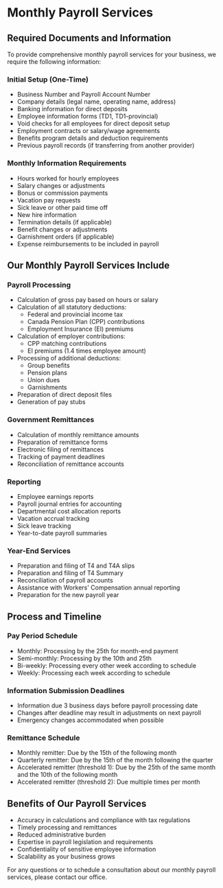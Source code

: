 # Monthly Payroll Services

## Required Documents and Information

To provide comprehensive monthly payroll services for your business, we require the following information:

### Initial Setup (One-Time)
- Business Number and Payroll Account Number
- Company details (legal name, operating name, address)
- Banking information for direct deposits
- Employee information forms (TD1, TD1-provincial)
- Void checks for all employees for direct deposit setup
- Employment contracts or salary/wage agreements
- Benefits program details and deduction requirements
- Previous payroll records (if transferring from another provider)

### Monthly Information Requirements
- Hours worked for hourly employees
- Salary changes or adjustments
- Bonus or commission payments
- Vacation pay requests
- Sick leave or other paid time off
- New hire information
- Termination details (if applicable)
- Benefit changes or adjustments
- Garnishment orders (if applicable)
- Expense reimbursements to be included in payroll

## Our Monthly Payroll Services Include

### Payroll Processing
- Calculation of gross pay based on hours or salary
- Calculation of all statutory deductions:
  - Federal and provincial income tax
  - Canada Pension Plan (CPP) contributions
  - Employment Insurance (EI) premiums
- Calculation of employer contributions:
  - CPP matching contributions
  - EI premiums (1.4 times employee amount)
- Processing of additional deductions:
  - Group benefits
  - Pension plans
  - Union dues
  - Garnishments
- Preparation of direct deposit files
- Generation of pay stubs

### Government Remittances
- Calculation of monthly remittance amounts
- Preparation of remittance forms
- Electronic filing of remittances
- Tracking of payment deadlines
- Reconciliation of remittance accounts

### Reporting
- Employee earnings reports
- Payroll journal entries for accounting
- Departmental cost allocation reports
- Vacation accrual tracking
- Sick leave tracking
- Year-to-date payroll summaries

### Year-End Services
- Preparation and filing of T4 and T4A slips
- Preparation and filing of T4 Summary
- Reconciliation of payroll accounts
- Assistance with Workers' Compensation annual reporting
- Preparation for the new payroll year

## Process and Timeline

### Pay Period Schedule
- Monthly: Processing by the 25th for month-end payment
- Semi-monthly: Processing by the 10th and 25th
- Bi-weekly: Processing every other week according to schedule
- Weekly: Processing each week according to schedule

### Information Submission Deadlines
- Information due 3 business days before payroll processing date
- Changes after deadline may result in adjustments on next payroll
- Emergency changes accommodated when possible

### Remittance Schedule
- Monthly remitter: Due by the 15th of the following month
- Quarterly remitter: Due by the 15th of the month following the quarter
- Accelerated remitter (threshold 1): Due by the 25th of the same month and the 10th of the following month
- Accelerated remitter (threshold 2): Due multiple times per month

## Benefits of Our Payroll Services
- Accuracy in calculations and compliance with tax regulations
- Timely processing and remittances
- Reduced administrative burden
- Expertise in payroll legislation and requirements
- Confidentiality of sensitive employee information
- Scalability as your business grows

For any questions or to schedule a consultation about our monthly payroll services, please contact our office.